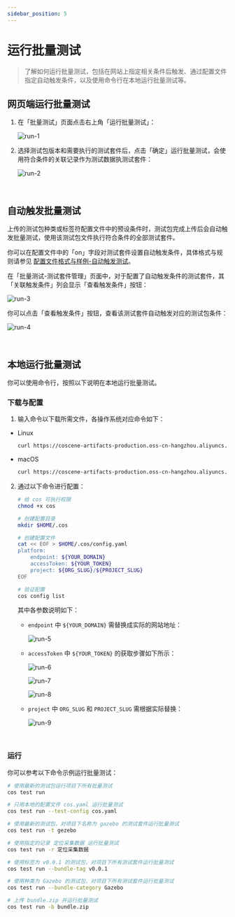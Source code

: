 ```yaml
---
sidebar_position: 5
---
```


# 运行批量测试

> 了解如何运行批量测试，包括在网站上指定相关条件后触发、通过配置文件指定自动触发条件，以及使用命令行在本地运行批量测试等。

## 网页端运行批量测试

1. 在「批量测试」页面点击右上角「运行批量测试」：

   ![run-1](../img/run-1.png)

2. 选择测试包版本和需要执行的测试套件后，点击「确定」运行批量测试，会使用符合条件的关联记录作为测试数据执测试套件：

   ![run-2](../img/run-2.png)

<br />

## 自动触发批量测试

上传的测试包种类或标签符配置文件中的预设条件时，测试包完成上传后会自动触发批量测试，使用该测试包文件执行符合条件的全部测试套件。

你可以在配置文件中的「on」字段对测试套件设置自动触发条件，具体格式与规则请参见 [配置文件格式与样例-自动触发测试](../8-regression/yaml-sample.md#自动触发测试)。

在「批量测试-测试套件管理」页面中，对于配置了自动触发条件的测试套件，其「关联触发条件」列会显示「查看触发条件」按钮：

![run-3](../img/auto-trigger-1.png)

你可以点击「查看触发条件」按钮，查看该测试套件自动触发对应的测试包条件：

![run-4](../img/auto-trigger-2.png)

<br />

## 本地运行批量测试

你可以使用命令行，按照以下说明在本地运行批量测试。

### 下载与配置

1. 输入命令以下载所需文件，各操作系统对应命令如下：

- Linux

  ```bash
  curl https://coscene-artifacts-production.oss-cn-hangzhou.aliyuncs.com/cos/linux/amd64/latest/cos -o cos
  ```

- macOS

  ```bash
  curl https://coscene-artifacts-production.oss-cn-hangzhou.aliyuncs.com/cos/darwin/amd64/latest/cos -o cos
  ```

2. 通过以下命令进行配置：

   ```bash
   # 给 cos 可执行权限
   chmod +x cos

   # 创建配置目录
   mkdir $HOME/.cos

   # 创建配置文件
   cat << EOF > $HOME/.cos/config.yaml
   platform:
       endpoint: ${YOUR_DOMAIN}
       accessToken: ${YOUR_TOKEN}
       project: ${ORG_SLUG}/${PROJECT_SLUG}
   EOF

   # 验证配置
   cos config list
   ```

   其中各参数说明如下：

   - `endpoint` 中 `${YOUR_DOMAIN}` 需替换成实际的网站地址：

     ![run-5](../img/cli-1.png)

   - `accessToken` 中 `${YOUR_TOKEN}` 的获取步骤如下所示：

     ![run-6](../img/cli-2.png)

     ![run-7](../img/cli-3.png)

     ![run-8](../img/cli-4.png)

   - `project` 中 `ORG_SLUG` 和 `PROJECT_SLUG` 需根据实际替换：

     ![run-9](../img/cli-5.png)

  <br />
    
### 运行

你可以参考以下命令示例运行批量测试：

```bash
# 使用最新的测试包运行项目下所有批量测试
cos test run

# 只用本地的配置文件 cos.yaml 运行批量测试
cos test run --test-config cos.yaml

# 使用最新的测试包，对项目下名称为 gazebo 的测试套件运行批量测试
cos test run -t gezebo

# 使用指定的记录 定位采集数据 运行批量测试
cos test run -r 定位采集数据

# 使用标签为 v0.0.1 的测试包，对项目下所有测试套件运行批量测试
cos test run --bundle-tag v0.0.1

# 使用种类为 Gazebo 的测试包，对项目下所有测试套件运行批量测试
cos test run --bundle-category Gazebo

# 上传 bundle.zip 并运行批量测试
cos test run -b bundle.zip
```

 <br />
